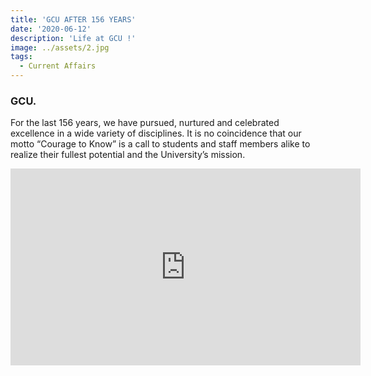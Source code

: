 ```yaml
---
title: 'GCU AFTER 156 YEARS'
date: '2020-06-12'
description: 'Life at GCU !'
image: ../assets/2.jpg
tags:
  - Current Affairs
---
```


### GCU.

For the last 156 years, we have pursued, nurtured and celebrated excellence in a wide variety of disciplines. It is no coincidence that our motto “Courage to Know” is a call to students and staff members alike to realize their fullest potential and the University’s mission.

<center>
<iframe width="560" height="315" src="https://www.youtube-nocookie.com/embed/UCNR2oFxS2k?start=3" frameborder="0" allow="accelerometer; autoplay; clipboard-write; encrypted-media; gyroscope; picture-in-picture" allowfullscreen></iframe>
</center>

